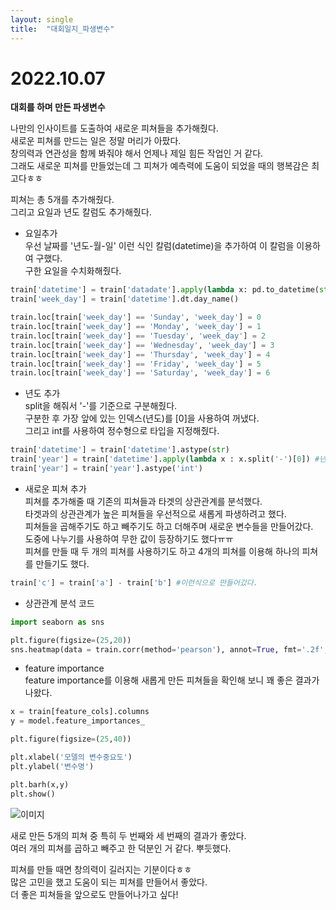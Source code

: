 ```yaml
---
layout: single
title:  "대회일지_파생변수"
---
```


# 2022.10.07

**대회를 하며 만든 파생변수**

나만의 인사이트를 도출하여 새로운 피쳐들을 추가해줬다.  
새로운 피쳐를 만드는 일은 정말 머리가 아팠다.  
창의력과 연관성을 함께 봐줘야 해서 언제나 제일 힘든 작업인 거 같다.  
그래도 새로운 피쳐를 만들었는데 그 피쳐가 예측력에 도움이 되었을 때의 행복감은 최고다ㅎㅎ

피쳐는 총 5개를 추가해줬다.  
그리고 요일과 년도 칼럼도 추가해줬다.

* 요일추가  
우선 날짜를 '년도-월-일' 이런 식인 칼럼(datetime)을 추가하여 이 칼럼을 이용하여 구했다.  
구한 요일을 수치화해줬다.

```python
train['datetime'] = train['datadate'].apply(lambda x: pd.to_datetime(str(x), format='%Y-%m-%d'))
train['week_day'] = train['datetime'].dt.day_name()

train.loc[train['week_day'] == 'Sunday', 'week_day'] = 0
train.loc[train['week_day'] == 'Monday', 'week_day'] = 1
train.loc[train['week_day'] == 'Tuesday', 'week_day'] = 2
train.loc[train['week_day'] == 'Wednesday', 'week_day'] = 3
train.loc[train['week_day'] == 'Thursday', 'week_day'] = 4
train.loc[train['week_day'] == 'Friday', 'week_day'] = 5
train.loc[train['week_day'] == 'Saturday', 'week_day'] = 6
```

* 년도 추가  
split을 해줘서 '-'를 기준으로 구분해줬다.  
구분한 후 가장 앞에 있는 인덱스(년도)를 [0]을 사용하여 꺼냈다.  
그리고 int를 사용하여 정수형으로 타입을 지정해줬다.

```python
train['datetime'] = train['datetime'].astype(str)
train['year'] = train['datetime'].apply(lambda x : x.split('-')[0]) #년
train['year'] = train['year'].astype('int')
```

* 새로운 피쳐 추가  
피쳐를 추가해줄 때 기존의 피쳐들과 타겟의 상관관계를 분석했다.  
타겟과의 상관관계가 높은 피쳐들을 우선적으로 새롭게 파생하려고 했다.  
피쳐들을 곱해주기도 하고 빼주기도 하고 더해주며 새로운 변수들을 만들어갔다.  
도중에 나누기를 사용하여 무한 값이 등장하기도 했다ㅠㅠ  
피쳐를 만들 때 두 개의 피쳐를 사용하기도 하고 4개의 피쳐를 이용해 하나의 피쳐를 만들기도 했다.  
```python
train['c'] = train['a'] - train['b'] #이런식으로 만들어갔다.
```

* 상관관계 분석 코드
```python
import seaborn as sns 

plt.figure(figsize=(25,20))
sns.heatmap(data = train.corr(method='pearson'), annot=True, fmt='.2f', linewidths=.5, cmap='Blues')
```

* feature importance  
feature importance를 이용해 새롭게 만든 피쳐들을 확인해 보니 꽤 좋은 결과가 나왔다.

```python
x = train[feature_cols].columns
y = model.feature_importances_

plt.figure(figsize=(25,40))

plt.xlabel('모델의 변수중요도')
plt.ylabel('변수명')

plt.barh(x,y)
plt.show()
```
![이미지](https://img1.daumcdn.net/thumb/R1280x0/?scode=mtistory2&fname=https%3A%2F%2Fk.kakaocdn.net%2Fdn%2FyDjGH%2FbtrNSEWqaZF%2FelojNoXOQDU9vLi4TFg9W1%2Fimg.png)
 
새로 만든  5개의 피쳐 중 특히 두 번째와 세 번째의 결과가 좋았다.  
여러 개의 피쳐를 곱하고 빼주고 한 덕분인 거 같다. 뿌듯했다.

피쳐를 만들 때면 창의력이 길러지는 기분이다ㅎㅎ  
많은 고민을 했고 도움이 되는 피쳐를 만들어서 좋았다.  
더 좋은 피쳐들을 앞으로도 만들어나가고 싶다!
